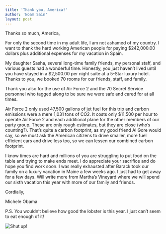 ```yaml
---
title: 'Thank you, America!'
author: 'Noam Sain'
layout: post
---
```


Thanks so much, America,

For only the second time in my adult life, I am not ashamed of my country. I want to thank the hard working American people for paying $242,000.00 dollars plus additional expenses for my vacation in Spain.

My daughter Sasha, several long-time family friends, my personal staff, and various guests had a wonderful time. Honestly, you just haven’t lived until you have stayed in a $2,500.00 per night suite at a 5-Star luxury hotel. Thanks to you, we booked 70 rooms for our friends, staff, and family.

Thank you also for the use of Air Force 2 and the 70 Secret Service personnel who tagged along to be sure we were safe and cared for at all times.

Air Force 2 only used 47,500 gallons of jet fuel for this trip and carbon emissions were a mere 1,031 tons of CO2. It costs only $11,500 per hour to operate Air Force 2 and each additional plane for the other members of our party group. These are only rough estimates, but they are close (who’s counting?). That’s quite a carbon footprint, as my good friend Al Gore would say, so we must ask the American citizens to drive smaller, more fuel efficient cars and drive less too, so we can lessen our combined carbon footprint.

I know times are hard and millions of you are struggling to put food on the table and trying to make ends meet. I do appreciate your sacrifice and do hope you find work soon. I was really exhausted after Barack took our family on a luxury vacation in Maine a few weeks ago. I just had to get away for a few days. Will write more from Martha’s Vineyard where we will spend our sixth vacation this year with more of our family and friends.

Cordially,

Michele Obama

P.S. You wouldn’t believe how good the lobster is this year. I just can’t seem to eat enough of it!

![Shut up!](http://3.bp.blogspot.com/_8aN4krk1nsk/TIFCKLdLywI/AAAAAAAAAfI/zdQndG0U-4g/s320/Mail+Attachment.jpeg "Shut up!")
